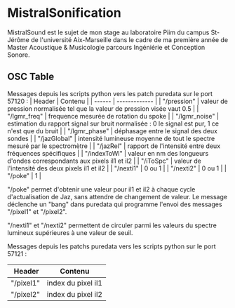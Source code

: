 # MistralSonification

MistralSound est le sujet de mon stage au laboratoire Piim du campus St-Jérôme de l'université Aix-Marseille dans le cadre de ma première année de Master Acoustique & Musicologie parcours Ingéniérie et Conception Sonore.

## OSC Table

Messages depuis les scripts python vers les patch puredata sur le port 57120 :
| Header | Contenu |
| ------ | ------------- |
| "/pression" | valeur de pression normalisée tel que la valeur de pression visée vaut 0.5  |
| "/lgmr_freq" | frequence mesurée de rotation du spoke |
| "/lgmr_noise" | estimation du rapport signal sur bruit normalisée : 0 le signal est pur, 1 ce n'est que du bruit |
| "/lgmr_phase" | déphasage entre le signal des deux sondes |
| "/jazGlobal" | intensité lumineuse moyenne de tout le spectre mesuré par le spectromètre |
| "/jazRel" | rapport de l'intensité entre deux fréquences spécifiques |
| "/indexToWl" | valeur en nm des longueurs d'ondes correspondants aux pixels il1 et il2 |
| "/iToSpc" | valeur de l'intensité des deux pixels il1 et il2 |
| "/nexti1" | 0 ou 1 |
| "/nexti2" | 0 ou 1 |
| "/poke" | 1 |

"/poke" permet d'obtenir une valeur pour il1 et il2 à chaque cycle d'actualisation de Jaz, sans attendre de changement de valeur. Le message déclenche un "bang" dans puredata qui programme l'envoi des messages "/pixel1" et "/pixel2".

"/nexti1" et "/nexti2" permettent de circuler parmi les valeurs du spectre lumineux supérieures à une valeur de seuil.

Messages depuis les patchs puredata vers les scripts python sur le port 57121 :

| Header | Contenu |
| ------ | ------- |
| "/pixel1" | index du pixel il1 |
| "/pixel2" | index du pixel il2 |
